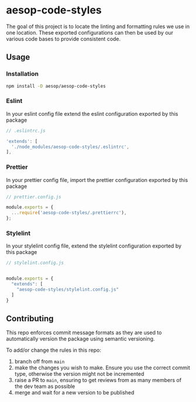 # aesop-code-styles

The goal of this project is to locate the linting and formatting rules we use in one location. These exported configurations can
then be used by our various code bases to provide consistent code.

## Usage

### Installation

```bash
npm install -D aesop/aesop-code-styles
```

### Eslint

In your eslint config file extend the eslint configuration exported by this package

```js
// .eslintrc.js

'extends': [
  './node_modules/aesop-code-styles/.eslintrc',
],
```

### Prettier

In your prettier config file, import the prettier configuration exported by this package

```js
// prettier.config.js

module.exports = {
  ...require('aesop-code-styles/.prettierrc'),
};
```

### Stylelint

In your stylelint config file, extend the stylelint configuration exported by this package

```js
// stylelint.config.js


module.exports = {
  "extends": [
    "aesop-code-styles/stylelint.config.js"
  ]
}
```

## Contributing

This repo enforces commit message formats as they are used to automatically version the package using semantic versioning.

To add/or change the rules in this repo:

1. branch off from `main`
2. make the changes you wish to make. Ensure you use the correct commit type, otherwise the version might not be incremented
3. raise a PR to `main`, ensuring to get reviews from as many members of the dev team as possible
4. merge and wait for a new version to be published
